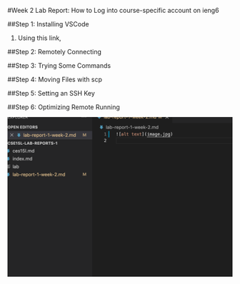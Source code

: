 #Week 2 Lab Report: How to Log into course-specific account on ieng6

##Step 1: Installing VSCode
1. Using this link, 

##Step 2: Remotely Connecting

##Step 3: Trying Some Commands

##Step 4: Moving Files with scp

##Step 5: Setting an SSH Key

##Step 6: Optimizing Remote Running


![alt text](pic.png)
